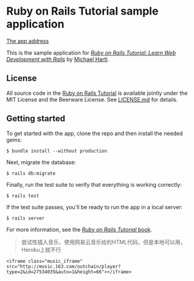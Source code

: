 # Ruby on Rails Tutorial sample application

[The app address](https://yirolhao.herokuapp.com)

This is the sample application for
[*Ruby on Rails Tutorial:
Learn Web Development with Rails*](http://www.railstutorial.org/)
by [Michael Hartl](http://www.michaelhartl.com/).

## License

All source code in the [Ruby on Rails Tutorial](http://railstutorial.org/)
is available jointly under the MIT License and the Beerware License. See
[LICENSE.md](LICENSE.md) for details.

## Getting started

To get started with the app, clone the repo and then install the needed gems:

```
$ bundle install --without production
```

Next, migrate the database:

```
$ rails db:migrate
```

Finally, run the test suite to verify that everything is working correctly:

```
$ rails test
```

If the test suite passes, you'll be ready to run the app in a local server:

```
$ rails server
```

For more information, see the
[*Ruby on Rails Tutorial* book](http://www.railstutorial.org/book).

>尝试性插入音乐，使用网易云音乐给的HTML代码，但是本地可以用，Heroku上就不行

````
<iframe class="music_iframe"  src="http://music.163.com/outchain/player?type=2&id=27534035&auto=1&height=66"></iframe>
````

